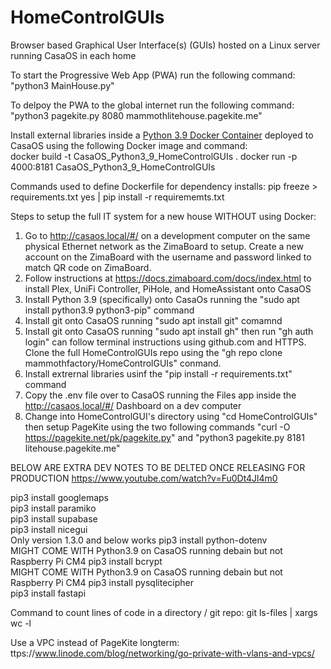 # HomeControlGUIs
Browser based Graphical User Interface(s) (GUIs) hosted on a Linux server running CasaOS in each home <br>

To start the Progressive Web App (PWA) run the following command: "python3 MainHouse.py" <br>

To delpoy the PWA to the global internet run the following command: "python3 pagekite.py 8080 mammothlitehouse.pagekite.me" <br>

Install external libraries inside a [Python 3.9 Docker Container](https://hub.docker.com/_/python/) deployed to CasaOS using the following Docker image and command: <br>
docker build -t CasaOS_Python3_9_HomeControlGUIs .
docker run -p 4000:8181 CasaOS_Python3_9_HomeControlGUIs

Commands used to define Dockerfile for dependency installs:
pip freeze  > requirements.txt
yes | pip install -r requirememts.txt 


Steps to setup the full IT system for a new house WITHOUT using Docker:
1) Go to http://casaos.local/#/ on a development computer on the same physical Ethernet network as the ZimaBoard to setup. Create a new account on the ZimaBoard with the username and password linked to match QR code on ZimaBoard.
2) Follow instructions at https://docs.zimaboard.com/docs/index.html to install Plex, UniFi Controller, PiHole, and HomeAssistant onto CasaOS
3) Install Python 3.9 (specifically) onto CasaOs running the "sudo apt install python3.9 python3-pip" command
4) Install git onto CasaOS running "sudo apt install git" comamnd
5) Install git onto CasaOS running "sudo apt install gh" then run "gh auth login" can follow terminal instructions using github.com and HTTPS. Clone the full HomeControlGUIs repo using the "gh repo clone mammothfactory/HomeControlGUIs" conmand. 
6) Install extrernal libraries usinf the "pip install -r requirements.txt" command
7) Copy the .env file over to CasaOS running the Files app inside the http://casaos.local/#/ Dashboard on a dev computer
8) Change into HomeControlGUI's directory using "cd HomeControlGUIs" then setup PageKite using the two following commands "curl -O https://pagekite.net/pk/pagekite.py" and "python3 pagekite.py 8181 litehouse.pagekite.me"


BELOW ARE EXTRA DEV NOTES TO BE DELTED ONCE RELEASING FOR PRODUCTION
https://www.youtube.com/watch?v=Fu0Dt4Jl4m0

pip3 install googlemaps <br>
pip3 install paramiko <br>
pip3 install supabase <br>
pip3 install nicegui <br>  Only version 1.3.0 and below works
pip3 install python-dotenv <br> MIGHT COME WITH Python3.9 on CasaOS running debain but not Raspberry Pi CM4
pip3 install bcrypt <br> MIGHT COME WITH Python3.9 on CasaOS running debain but not Raspberry Pi CM4
pip3 install pysqlitecipher <br>
pip3 install fastapi <br>


Command to count lines of code in a directory / git repo:
git ls-files | xargs wc -l

Use a VPC instead of PageKite longterm: ttps://www.linode.com/blog/networking/go-private-with-vlans-and-vpcs/
